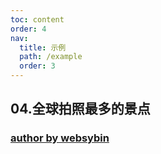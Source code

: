 ```yaml
---
toc: content
order: 4
nav:
  title: 示例
  path: /example
  order: 3
---
```

## 04.全球拍照最多的景点

### [author by websybin](https://github.com/websybin)

<code src= './photo_spots/index.tsx'>
